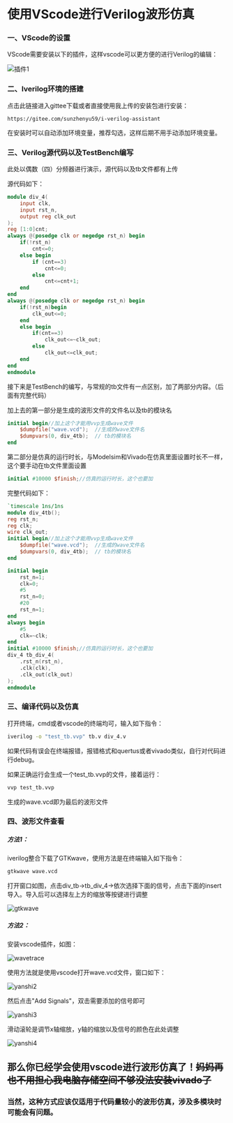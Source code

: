 # 使用VScode进行Verilog波形仿真

### 一、VScode的设置

VScode需要安装以下的插件，这样vscode可以更方便的进行Verilog的编辑：

<img src=".\image\插件1.png" alt="插件1" />

### 二、Iverilog环境的搭建

点击此链接进入gittee下载或者直接使用我上传的安装包进行安装：

```
https://gitee.com/sunzhenyu59/i-verilog-assistant
```

在安装时可以自动添加环境变量，推荐勾选，这样后期不用手动添加环境变量。

### 三、Verilog源代码以及TestBench编写

此处以偶数（四）分频器进行演示，源代码以及tb文件都有上传

源代码如下：

```verilog
module div_4(
    input clk,
    input rst_n,
    output reg clk_out
);
reg [1:0]cnt;
always @(posedge clk or negedge rst_n) begin
    if(!rst_n)
        cnt<=0;
    else begin
        if (cnt==3)
            cnt<=0;
        else
            cnt<=cnt+1;
    end
end
always @(posedge clk or negedge rst_n) begin
    if(!rst_n)begin
        clk_out<=0;
    end
    else begin
        if(cnt==3)
            clk_out<=~clk_out;
        else
            clk_out<=clk_out;
    end
end
endmodule
```

接下来是TestBench的编写，与常规的tb文件有一点区别，加了两部分内容。（后面有完整代码）

加上去的第一部分是生成的波形文件的文件名以及tb的模块名

```verilog
initial begin//加上这个才能用vvp生成wave文件
    $dumpfile("wave.vcd");  //生成的wave文件名
    $dumpvars(0, div_4tb);	// tb的模块名
end
```

第二部分是仿真的运行时长，与Modelsim和Vivado在仿真里面设置时长不一样，这个要手动在tb文件里面设置

```verilog
initial #10000 $finish;//仿真的运行时长，这个也要加
```

完整代码如下：

```verilog
`timescale 1ns/1ns
module div_4tb();
reg rst_n;
reg clk;
wire clk_out;
initial begin//加上这个才能用vvp生成wave文件
    $dumpfile("wave.vcd");  //生成的wave文件名
    $dumpvars(0, div_4tb);	// tb的模块名
end

initial begin
    rst_n=1;
    clk=0;
    #5
    rst_n=0;
    #20
    rst_n=1;
end
always begin
    #5
    clk=~clk;
end
initial #10000 $finish;//仿真的运行时长，这个也要加
div_4 tb_div_4(
    .rst_n(rst_n),
    .clk(clk),
    .clk_out(clk_out)
);
endmodule
```

### 三、编译代码以及仿真

打开终端，cmd或者vscode的终端均可，输入如下指令：

```bat
iverilog -o "test_tb.vvp" tb.v div_4.v
```

如果代码有误会在终端报错，报错格式和quertus或者vivado类似，自行对代码进行debug。

如果正确运行会生成一个test_tb.vvp的文件，接着运行：

```bat
vvp test_tb.vvp
```

生成的wave.vcd即为最后的波形文件

### 四、波形文件查看

##### 方法1：

iverilog整合下载了GTKwave，使用方法是在终端输入如下指令：

```bat
gtkwave wave.vcd
```

打开窗口如图，点击div_tb->tb_div_4->依次选择下面的信号，点击下面的insert导入。导入后可以选择左上方的缩放等按键进行调整

<img src=".\image\gtkwave.png" alt="gtkwave"  />

##### 方法2：

安装vscode插件，如图：

<img src=".\image\wavetrace.png" alt="wavetrace" />

使用方法就是使用vscode打开wave.vcd文件，窗口如下：

<img src=".\image\yanshi2.png" alt="yanshi2" />

然后点击"Add Signals"，双击需要添加的信号即可

<img src=".\image\yanshi3.png" alt="yanshi3" />

滑动滚轮是调节x轴缩放，y轴的缩放以及信号的颜色在此处调整

<img src=".\image\yanshi4.png" alt="yanshi4" />

## 那么你已经学会使用vscode进行波形仿真了！~~妈妈再也不用担心我电脑存储空间不够没法安装vivado了~~

### 当然，这种方式应该仅适用于代码量较小的波形仿真，涉及多模块时可能会有问题。